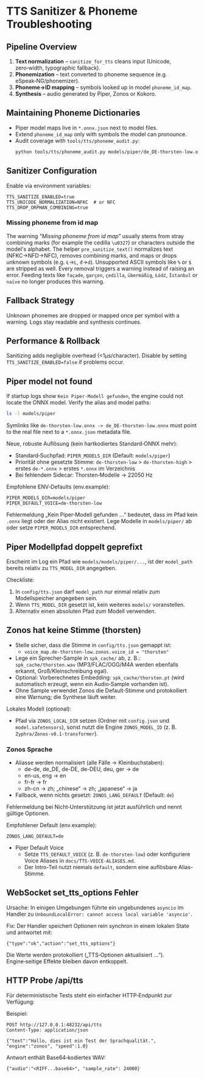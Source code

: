 # TTS Sanitizer & Phoneme Troubleshooting

## Pipeline Overview
1. **Text normalization** – `sanitize_for_tts` cleans input (Unicode, zero‑width, typographic fallback).
2. **Phonemization** – text converted to phoneme sequence (e.g. eSpeak‑NG/phonemizer).
3. **Phoneme→ID mapping** – symbols looked up in model `phoneme_id_map`.
4. **Synthesis** – audio generated by Piper, Zonos or Kokoro.

## Maintaining Phoneme Dictionaries
- Piper model maps live in `*.onnx.json` next to model files.
- Extend `phoneme_id_map` only with symbols the model can pronounce.
- Audit coverage with `tools/tts/phoneme_audit.py`:
  ```bash
  python tools/tts/phoneme_audit.py models/piper/de_DE-thorsten-low.onnx.json de < phrases.txt
  ```

## Sanitizer Configuration
Enable via environment variables:
```
TTS_SANITIZE_ENABLED=true
TTS_UNICODE_NORMALIZATION=NFKC  # or NFC
TTS_DROP_ORPHAN_COMBINING=true
```

### Missing phoneme from id map

The warning *"Missing phoneme from id map"* usually stems from stray
combining marks (for example the cedilla `\u0327`) or characters outside the
model's alphabet. The helper `pre_sanitize_text()` normalizes
text (NFKC→NFD→NFC), removes combining marks, and maps or drops unknown
symbols (e.g. `Ł`→`L`, `đ`→`d`). Unsupported ASCII symbols like `%` or `$`
are stripped as well. Every removal triggers a warning instead of raising an
error. Feeding texts like `façade`, `garçon`, `çedilla`, `übermäßig`,
`Łódź`, `İstanbul` or `naïve` no longer produces this warning.

## Fallback Strategy
Unknown phonemes are dropped or mapped once per symbol with a warning. Logs stay readable and synthesis continues.

## Performance & Rollback
Sanitizing adds negligible overhead (<1µs/character). Disable by setting `TTS_SANITIZE_ENABLED=false` if problems occur.

## Piper model not found
If startup logs show `Kein Piper-Modell gefunden`, the engine could not
locate the ONNX model.  Verify the alias and model paths:

```bash
ls -l models/piper
```

Symlinks like `de-thorsten-low.onnx -> de_DE-thorsten-low.onnx` must point to
the real file next to a `*.onnx.json` metadata file.

Neue, robuste Auflösung (kein hartkodiertes Standard‑ONNX mehr):
- Standard‑Suchpfad: `PIPER_MODELS_DIR` (Default: `models/piper`)
- Priorität ohne gesetzte Stimme: `de-thorsten-low` > `de-thorsten-high` > erstes `de-*.onnx` > erstes `*.onnx` im Verzeichnis
- Bei fehlendem Sidecar: Thorsten‑Modelle → 22050 Hz

Empfohlene ENV‑Defaults (env.example):
```
PIPER_MODELS_DIR=models/piper
PIPER_DEFAULT_VOICE=de-thorsten-low
```

Fehlermeldung „Kein Piper‑Modell gefunden …“ bedeutet, dass im Pfad kein `.onnx`
liegt oder der Alias nicht existiert. Lege Modelle in `models/piper/` ab oder
setze `PIPER_MODELS_DIR` entsprechend.

## Piper Modellpfad doppelt geprefixt

Erscheint im Log ein Pfad wie `models/models/piper/...`, ist der
`model_path` bereits relativ zu `TTS_MODEL_DIR` angegeben.

Checkliste:

1. In `config/tts.json` darf `model_path` nur einmal relativ zum
   Modellspeicher angegeben sein.
2. Wenn `TTS_MODEL_DIR` gesetzt ist, kein weiteres `models/` voranstellen.
3. Alternativ einen absoluten Pfad zum Modell verwenden.
## Zonos hat keine Stimme (thorsten)

- Stelle sicher, dass die Stimme in `config/tts.json` gemappt ist:
  - `voice_map.de-thorsten-low.zonos.voice_id = "thorsten"`
- Lege ein Sprecher‑Sample in `spk_cache/` ab, z. B.: `spk_cache/thorsten.wav` (MP3/FLAC/OGG/M4A werden ebenfalls erkannt, Groß/Kleinschreibung egal).
- Optional: Vorberechnetes Embedding: `spk_cache/thorsten.pt` (wird automatisch erzeugt, wenn ein Audio‑Sample vorhanden ist).
- Ohne Sample verwendet Zonos die Default‑Stimme und protokolliert eine Warnung; die Synthese läuft weiter.

Lokales Modell (optional):

- Pfad via `ZONOS_LOCAL_DIR` setzen (Ordner mit `config.json` und `model.safetensors`), sonst nutzt die Engine `ZONOS_MODEL_ID` (z. B. `Zyphra/Zonos-v0.1-transformer`).


### Zonos Sprache
- Aliasse werden normalisiert (alle Fälle → Kleinbuchstaben):
  - de-de, de_DE, de-DE, de-DEU, deu, ger → de
  - en-us, eng → en
  - fr-fr → fr
  - zh-cn → zh; „chinese“ → zh; „japanese“ → ja
- Fallback, wenn nichts gesetzt: `ZONOS_LANG_DEFAULT` (Default: `de`)

Fehlermeldung bei Nicht‑Unterstützung ist jetzt ausführlich und nennt gültige Optionen.

Empfohlener Default (env.example):
```
ZONOS_LANG_DEFAULT=de
```

- Piper Default Voice
  - Setze `TTS_DEFAULT_VOICE` (z. B. `de-thorsten-low`) oder konfiguriere Voice Aliases in `docs/TTS-VOICE-ALIASES.md`.
  - Der Intro-Teil nutzt niemals `default`, sondern eine auflösbare Alias-Stimme.

## WebSocket set_tts_options Fehler
Ursache: In einigen Umgebungen führte ein ungebundenes `asyncio` im Handler zu
`UnboundLocalError: cannot access local variable 'asyncio'`.

Fix: Der Handler speichert Optionen rein synchron in einem lokalen State und
antwortet mit:
```
{"type":"ok","action":"set_tts_options"}
```
Die Werte werden protokolliert („TTS‑Optionen aktualisiert …“). Engine‑seitige
Effekte bleiben davon entkoppelt.

## HTTP Probe /api/tts
Für deterministische Tests steht ein einfacher HTTP‑Endpunkt zur Verfügung:

Beispiel:
```
POST http://127.0.0.1:48232/api/tts
Content-Type: application/json

{"text":"Hallo, dies ist ein Test der Sprachqualität.", "engine":"zonos", "speed":1.0}
```

Antwort enthält Base64‑kodiertes WAV:
```
{"audio":"<RIFF...base64>", "sample_rate": 24000}
```
